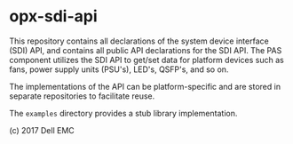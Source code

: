 # opx-sdi-api
This repository contains all declarations of the system device interface (SDI) API, and contains all public API declarations for the SDI API. The PAS component utilizes the SDI API to get/set data for platform devices such as fans, power supply units (PSU's), LED's, QSFP's, and so on.

The implementations of the API can be platform-specific and are stored in separate repositories to facilitate reuse.

The `examples` directory provides a stub library implementation.  

(c) 2017 Dell EMC
